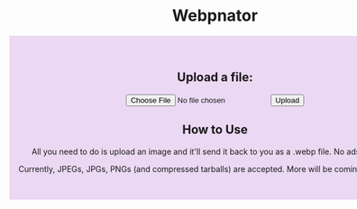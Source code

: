 <!DOCTYPE HTML>
<head>
<title>WebPNator</title>
<meta name="viewport" content="width=device-width, initial-scale=1.0">
</head>
<main>
<h1>Webpnator</h1> 
	
<form method="POST" action="/convert" enctype="multipart/form-data">
<label for="file">

## Upload a file:

<input type="file" name="file"></input>
</label>
<button type="submit">Upload</button>	
</form>

## How to Use
All you need to do is upload an image and it'll send it back to you as a .webp file. No ads, no mess. 

Currently, JPEGs, JPGs, PNGs (and compressed tarballs) are accepted. More will be coming in the future.
</main>

<style>
main {
width: 60%;
}

main {
display: flex;
width: 100vw;
flex-direction: column;
align-items: center;
justify-content: center;
text-align: center;
}

form {
padding: 2rem 1rem;
background-color: rgb(235, 216, 243);
}
</style>

